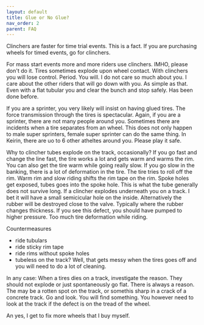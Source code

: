 ```yaml
---
layout: default
title: Glue or No Glue?
nav_order: 2
parent: FAQ
---
```


Clinchers are faster for time trial events. This is a fact. If you are purchasing wheels for timed events, go for clinchers. 

For mass start events more and more riders use clinchers. IMHO, please don't do it. Tires sometimes explode upon wheel contact. With clinchers you will lose control. Period. You will. I do not care so much about you. I care about the other riders that will go down with you. As simple as that. Even with a flat tubular you and clear the bunch and stop safely. Has been done before. 

If you are a sprinter, you very likely will insist on having glued tires. The force transmission through the tires is spectacular. Again, if you are a sprinter, there are not many people around you. Sometimes there are incidents when a tire separates from an wheel. This does not only happen to male super sprinters, female super sprinter can do the same thing. In Keirin, there are uo to 6 other atheltes around you. Please play it safe. 

Why to clincher tubes explode on the track, occasionally? If you go fast and change the line fast, the tire works a lot and gets warm and warms the rim. You can also get the tire warm while going really slow. If you go slow in the banking, there is a lot of deformation in the tire. The tire tries to roll off the rim. Warm rim and slow riding shifts the rim tape on the rim. Spoke holes get exposed, tubes goes into the spoke hole. This is what the tube generally does not survive long. If a clincher explodes underneath you on a track. I bet it will have a small semicicular hole on the inside. Alternatively the rubber will be destroyed close to the valve. Typically where the rubber changes thickness. If you see this defect, you should have pumped to higher pressure. Too much tire deformation while riding. 

Countermeasures
- ride tubulars
- ride sticky rim tape
- ride rims without spoke holes
- tubeless on the track? Well, that gets messy when the tires goes off and you will need to do a lot of cleaning. 

In any case: When a tires dies on a track, investigate the reason. They should not explode or just spontaneously go flat. There is always a reason. The may be a rotten spot on the track, or somethis sharp in a crack of a concrete track. Go and look. You will find something. You however need to look at the track if the defect is on the tread of the wheel. 

An yes, I get to fix more wheels that I buy myself. 
